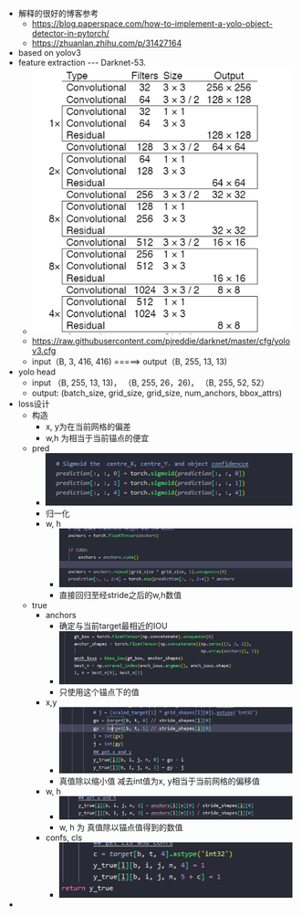 - 解释的很好的博客参考
	- https://blog.paperspace.com/how-to-implement-a-yolo-object-detector-in-pytorch/
	- https://zhuanlan.zhihu.com/p/31427164
- based on yolov3
- feature extraction --- Darknet-53.
	- ![image.png](../assets/image_1653570802570_0.png)
	- https://raw.githubusercontent.com/pjreddie/darknet/master/cfg/yolov3.cfg
	- input（B, 3, 416, 416) =====> output（B, 255, 13, 13)
- yolo head
	- input （B, 255, 13, 13)， （B, 255, 26，26)， （B, 255, 52, 52）
	- output:  (batch_size, grid_size, grid_size, num_anchors, bbox_attrs)
- loss设计
	- 构造
		- x, y为在当前网格的偏差
		- w,h 为相当于当前锚点的便宜
	- pred
		- ![image.png](../assets/image_1654832829652_0.png)
		- 归一化
		- w, h
			- ![image.png](../assets/image_1654832850846_0.png)
			- 直接回归至经stride之后的w,h数值
	- true
		- anchors
			- 确定与当前target最相近的IOU
			- ![image.png](../assets/image_1654832180056_0.png)
			- 只使用这个锚点下的值
		- x,y
			- ![image.png](../assets/image_1654832227845_0.png)
			- 真值除以缩小值 减去int值为x, y相当于当前网格的偏移值
		- w, h
			- ![image.png](../assets/image_1654832805457_0.png)
			- w, h 为 真值除以锚点值得到的数值
		- confs, cls
			- ![image.png](../assets/image_1654832922216_0.png)
-